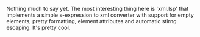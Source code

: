 Nothing much to say yet. The most interesting
thing here is 'xml.lsp' that implements
a simple s-expression to xml converter with support
for empty elements, pretty formatting, element attributes
and automatic stirng escaping. It's pretty cool.
